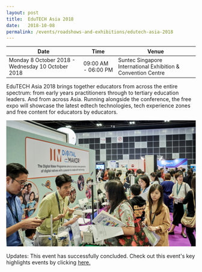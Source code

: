 ```yaml
---
layout: post
title:  EduTECH Asia 2018
date:   2018-10-08
permalink: /events/roadshows-and-exhibitions/edutech-asia-2018
---
```


| Date | Time | Venue |
|--------|---|---|
| Monday 8 October 2018 - Wednesday 10 October 2018 | 09:00 AM - 06:00 PM | Suntec Singapore International Exhibition & Convention Centre |

EduTECH Asia 2018 brings together educators from across the entire spectrum: from early years practitioners through to tertiary education leaders. And from across Asia. Running alongside the conference, the free expo will showcase the latest edtech technologies, tech experience zones and free content for educators by educators. 

![edutech-asia-2018](/images/stories/features/edutech-asia-2018/DMP-EduTECH-Asia-Article-Image-7.jpg)
                      
Updates: This event has successfully concluded. Check out this event's key highlights events by clicking [here.](/pages/features-content/edutech-asia-2018.md)
